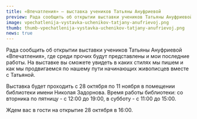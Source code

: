 ```yaml
---
title: «Впечатления» — выставка учеников Татьяны Ануфриевой
preview: Рада сообщить об открытии выставки учеников Татьяны Ануфриевой «Впечатления». Выставка будет проходить с 28 октября по 11 ноября в помещении библиотеки имени Николая Задорнова.
image: vpechatlenija-vystavka-uchenikov-tatjany-anufrievoj.png
thumb: thumb-vpechatlenija-vystavka-uchenikov-tatjany-anufrievoj.png
news: true
---
```


Рада сообщить об открытии выставки учеников Татьяны Ануфриевой «Впечатления», где среди прочих будут представлены и мои последние работы. На выставке вы сможете увидеть в каких стилях мы пишем и как мы продвигаемся по нашему пути начинающих живописцев вместе с Татьяной. 

Выставка будет проходить с 28 октября по 11 ноября в помещении библиотеки имени Николая Задорнова. Время работы библиотеки: со вторника по пятницу - с 12:00 до 19:00, в субботу - с 11:00 до 15:00.

Ждем вас в гости на открытие 28 октября в 16:00.